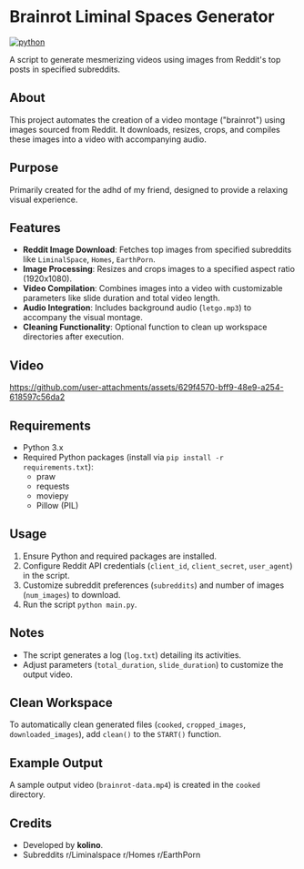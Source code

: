 # Brainrot Liminal Spaces Generator
[![python](https://img.shields.io/badge/Python-3.9-3776AB.svg?style=flat&logo=python&logoColor=white)](https://www.python.org)

A script to generate mesmerizing videos using images from Reddit's top posts in specified subreddits.

## About
This project automates the creation of a video montage ("brainrot") using images sourced from Reddit. It downloads, resizes, crops, and compiles these images into a video with accompanying audio.

## Purpose
Primarily created for the adhd of my friend, designed to provide a relaxing visual experience.

## Features
- **Reddit Image Download**: Fetches top images from specified subreddits like `LiminalSpace`, `Homes`, `EarthPorn`.
- **Image Processing**: Resizes and crops images to a specified aspect ratio (1920x1080).
- **Video Compilation**: Combines images into a video with customizable parameters like slide duration and total video length.
- **Audio Integration**: Includes background audio (`letgo.mp3`) to accompany the visual montage.
- **Cleaning Functionality**: Optional function to clean up workspace directories after execution.

##  Video


https://github.com/user-attachments/assets/629f4570-bff9-48e9-a254-618597c56da2


## Requirements
- Python 3.x
- Required Python packages (install via `pip install -r requirements.txt`):
  - praw
  - requests
  - moviepy
  - Pillow (PIL)

## Usage
1. Ensure Python and required packages are installed.
2. Configure Reddit API credentials (`client_id`, `client_secret`, `user_agent`) in the script.
3. Customize subreddit preferences (`subreddits`) and number of images (`num_images`) to download.
4. Run the script `python main.py`.

## Notes
- The script generates a log (`log.txt`) detailing its activities.
- Adjust parameters (`total_duration`, `slide_duration`) to customize the output video.

## Clean Workspace
To automatically clean generated files (`cooked`, `cropped_images`, `downloaded_images`), add `clean()` to the `START()` function.

## Example Output
A sample output video (`brainrot-data.mp4`) is created in the `cooked` directory.

## Credits
- Developed by **kolino**.
- Subreddits r/Liminalspace r/Homes r/EarthPorn
